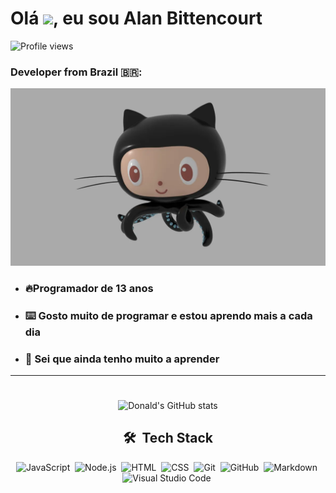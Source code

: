 


<h1 align="left">Olá <img src="https://raw.githubusercontent.com/kaueMarques/kaueMarques/master/hi.gif" height="30px">, eu sou Alan Bittencourt</h1>
<p align="left"> <img src="https://komarev.com/ghpvc/?username=AlanBittencurtDev&color=blue" alt="Profile views" /> 
</p>
<h3>Developer from Brazil 🇧🇷:</h3>

![octo cat](img/5538021.webp)
<div  align="left" heidth="100px" width="100px"/>

* ### 🔥Programador de 13 anos
* ### ⌨️ Gosto muito de programar e estou aprendo mais a cada dia
* ### 🧠 Sei que ainda tenho muito a aprender

---
# 
<div align="center"/>

![Donald's GitHub stats](https://github-readme-stats.vercel.app/api?username=AlanBittencurtDev&show_icons=true&bg_color=00000000)

 
 ## 🛠 &nbsp;Tech Stack
![JavaScript](https://img.shields.io/badge/-JavaScript-05122A?style=flat&logo=javascript)&nbsp;
![Node.js](https://img.shields.io/badge/-Node.js-05122A?style=flat&logo=node.js)&nbsp;
![HTML](https://img.shields.io/badge/-HTML-05122A?style=flat&logo=HTML5)&nbsp;
![CSS](https://img.shields.io/badge/-CSS-05122A?style=flat&logo=CSS3&logoColor=1572B6)&nbsp;
![Git](https://img.shields.io/badge/-Git-05122A?style=flat&logo=git)&nbsp;
![GitHub](https://img.shields.io/badge/-GitHub-05122A?style=flat&logo=github)&nbsp;
![Markdown](https://img.shields.io/badge/-Markdown-05122A?style=flat&logo=markdown)&nbsp;
![Visual Studio Code](https://img.shields.io/badge/-Visual%20Studio%20Code-05122A?style=flat&logo=visual-studio-code&logoColor=007ACC)&nbsp;
